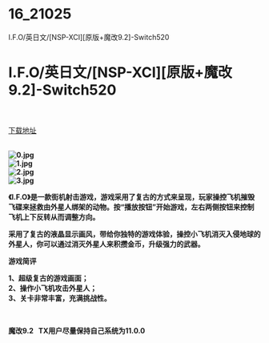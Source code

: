 # 16_21025
I.F.O/英日文/[NSP-XCI][原版+魔改9.2]-Switch520
# I.F.O/英日文/[NSP-XCI][原版+魔改9.2]-Switch520
 <br/></br>
[下载地址](https://www.switch520.cc/article/21025 "下载地址")
<br/></br>

<p><strong><img title="0.jpg" src="https://www.switch520.cc/muke_img/2021_08_06_8149565ba7893.jpg" alt="0.jpg"></strong><br>
<strong><img title="1.jpg" src="https://www.switch520.cc/muke_img/2021_08_06_73435b5e3bba0.jpg" alt="1.jpg"></strong><br>
<strong><img title="2.jpg" src="https://www.switch520.cc/muke_img/2021_08_06_2444a847ca278.jpg" alt="2.jpg"></strong><br>
<strong><img title="3.jpg" src="https://www.switch520.cc/muke_img/2021_08_06_a9f65ed2027e0.jpg" alt="3.jpg">&nbsp;</strong></p>
<p><strong>《I.F.O》是一款街机射击游戏，游戏采用了复古的方式来呈现，玩家操控飞机摧毁飞碟来拯救由外星人绑架的动物。按“播放按钮”开始游戏，左右两侧按钮来控制飞机上下反转从而调整方向。</strong></p>
<p><strong>采用了复古的液晶显示画风，带给你独特的游戏体验，操控小飞机消灭入侵地球的外星人，你可以通过消灭外星人来积攒金币，升级强力的武器。</strong></p>
<p><strong>游戏简评</strong></p>
<p><strong>1、超级复古的游戏画面；</strong><br>
<strong>2、操作小飞机攻击外星人；</strong><br>
<strong>3、关卡非常丰富，充满挑战性。</strong></p>
<p>&nbsp;</p>
<p><strong>魔改9.2 &nbsp;&nbsp;TX用户尽量保持自己系统为11.0.0</strong></p>
